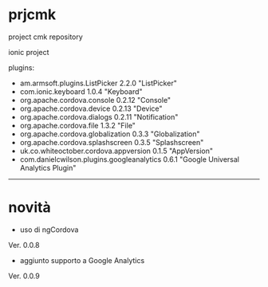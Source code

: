 # prjcmk
project cmk repository

ionic project

plugins:
- am.armsoft.plugins.ListPicker 2.2.0 "ListPicker"
- com.ionic.keyboard 1.0.4 "Keyboard"
- org.apache.cordova.console 0.2.12 "Console"
- org.apache.cordova.device 0.2.13 "Device"
- org.apache.cordova.dialogs 0.2.11 "Notification"
- org.apache.cordova.file 1.3.2 "File"
- org.apache.cordova.globalization 0.3.3 "Globalization"
- org.apache.cordova.splashscreen 0.3.5 "Splashscreen"
- uk.co.whiteoctober.cordova.appversion 0.1.5 "AppVersion"
- com.danielcwilson.plugins.googleanalytics 0.6.1 "Google Universal Analytics Plugin"

---

# novità
- uso di ngCordova 

Ver. 0.0.8
- aggiunto supporto a Google Analytics

Ver. 0.0.9